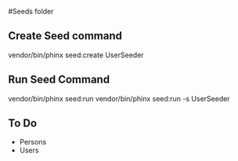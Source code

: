 #Seeds folder

## Create Seed command
vendor/bin/phinx seed:create UserSeeder

## Run Seed Command 
vendor/bin/phinx seed:run
vendor/bin/phinx seed:run -s UserSeeder

## To Do 
* Persons
* Users 
